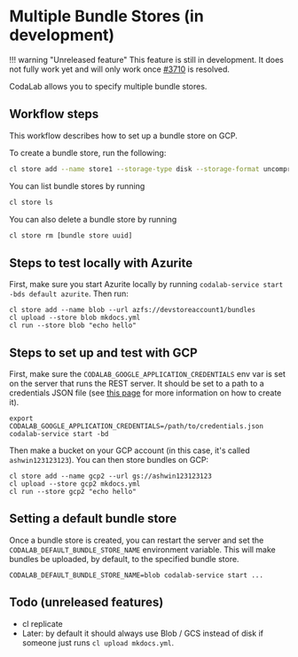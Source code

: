 # Multiple Bundle Stores (in development)

!!! warning "Unreleased feature"
        This feature is still in development. It does not fully work yet and will only work once [#3710](https://github.com/codalab/codalab-worksheets/issues/3710) is resolved.

CodaLab allows you to specify multiple bundle stores.

## Workflow steps

This workflow describes how to set up a bundle store on GCP.

To create a bundle store, run the following:

```bash
cl store add --name store1 --storage-type disk --storage-format uncompressed
```

You can list bundle stores by running

```bash
cl store ls
```

You can also delete a bundle store by running

```bash
cl store rm [bundle store uuid]
```

## Steps to test locally with Azurite

First, make sure you start Azurite locally by running `codalab-service start -bds default azurite`. Then run:

```
cl store add --name blob --url azfs://devstoreaccount1/bundles
cl upload --store blob mkdocs.yml
cl run --store blob "echo hello"
```

## Steps to set up and test with GCP

First, make sure the `CODALAB_GOOGLE_APPLICATION_CREDENTIALS` env var is set on the server that runs the REST server. It should be set to a path to a credentials JSON file (see [this page](https://cloud.google.com/iam/docs/creating-managing-service-account-keys#iam-service-account-keys-create-console) for more information on how to create it).

```
export CODALAB_GOOGLE_APPLICATION_CREDENTIALS=/path/to/credentials.json
codalab-service start -bd
```

Then make a bucket on your GCP account (in this case, it's called `ashwin123123123`). You can then store bundles on GCP:

```
cl store add --name gcp2 --url gs://ashwin123123123
cl upload --store gcp2 mkdocs.yml
cl run --store gcp2 "echo hello"
```

## Setting a default bundle store

Once a bundle store is created, you can restart the server and set the `CODALAB_DEFAULT_BUNDLE_STORE_NAME` environment variable. This will make bundles be uploaded, by default, to the specified bundle store.

```
CODALAB_DEFAULT_BUNDLE_STORE_NAME=blob codalab-service start ...
```


## Todo (unreleased features)

- cl replicate
- Later: by default it should always use Blob / GCS instead of disk if someone just runs `cl upload mkdocs.yml`.
